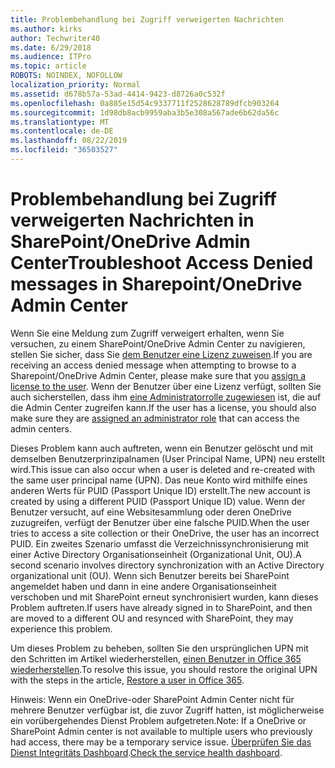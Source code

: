 ```yaml
---
title: Problembehandlung bei Zugriff verweigerten Nachrichten
ms.author: kirks
author: Techwriter40
ms.date: 6/29/2018
ms.audience: ITPro
ms.topic: article
ROBOTS: NOINDEX, NOFOLLOW
localization_priority: Normal
ms.assetid: d678b57a-53ad-4414-9423-d8726a0c532f
ms.openlocfilehash: 0a885e15d54c9337711f2528628789dfcb903264
ms.sourcegitcommit: 1d98db8acb9959aba3b5e308a567ade6b62da56c
ms.translationtype: MT
ms.contentlocale: de-DE
ms.lasthandoff: 08/22/2019
ms.locfileid: "36503527"
---
```

# <a name="troubleshoot-access-denied-messages-in-sharepointonedrive-admin-center"></a><span data-ttu-id="e8b9f-102">Problembehandlung bei Zugriff verweigerten Nachrichten in SharePoint/OneDrive Admin Center</span><span class="sxs-lookup"><span data-stu-id="e8b9f-102">Troubleshoot Access Denied messages in Sharepoint/OneDrive Admin Center</span></span>

<span data-ttu-id="e8b9f-103">Wenn Sie eine Meldung zum Zugriff verweigert erhalten, wenn Sie versuchen, zu einem SharePoint/OneDrive Admin Center zu navigieren, stellen Sie sicher, dass Sie [dem Benutzer eine Lizenz zuweisen](https://docs.microsoft.com/office365/admin/subscriptions-and-billing/assign-licenses-to-users?view=o365-worldwide&amp;tabs=One).</span><span class="sxs-lookup"><span data-stu-id="e8b9f-103">If you are receiving an access denied message when attempting to browse to a Sharepoint/OneDrive Admin Center, please make sure that you [assign a license to the user](https://docs.microsoft.com/office365/admin/subscriptions-and-billing/assign-licenses-to-users?view=o365-worldwide&amp;tabs=One).</span></span> <span data-ttu-id="e8b9f-104">Wenn der Benutzer über eine Lizenz verfügt, sollten Sie auch sicherstellen, dass ihm [eine Administratorrolle zugewiesen](https://docs.microsoft.com/office365/admin/add-users/about-admin-roles?view=o365-worldwide) ist, die auf die Admin Center zugreifen kann.</span><span class="sxs-lookup"><span data-stu-id="e8b9f-104">If the user has a license, you should also make sure they are [assigned an administrator role](https://docs.microsoft.com/office365/admin/add-users/about-admin-roles?view=o365-worldwide) that can access the admin centers.</span></span>

<span data-ttu-id="e8b9f-105">Dieses Problem kann auch auftreten, wenn ein Benutzer gelöscht und mit demselben Benutzerprinzipalnamen (User Principal Name, UPN) neu erstellt wird.</span><span class="sxs-lookup"><span data-stu-id="e8b9f-105">This issue can also occur when a user is deleted and re-created with the same user principal name (UPN).</span></span> <span data-ttu-id="e8b9f-106">Das neue Konto wird mithilfe eines anderen Werts für PUID (Passport Unique ID) erstellt.</span><span class="sxs-lookup"><span data-stu-id="e8b9f-106">The new account is created by using a different PUID (Passport Unique ID) value.</span></span> <span data-ttu-id="e8b9f-107">Wenn der Benutzer versucht, auf eine Websitesammlung oder deren OneDrive zuzugreifen, verfügt der Benutzer über eine falsche PUID.</span><span class="sxs-lookup"><span data-stu-id="e8b9f-107">When the user tries to access a site collection or their OneDrive, the user has an incorrect PUID.</span></span> <span data-ttu-id="e8b9f-108">Ein zweites Szenario umfasst die Verzeichnissynchronisierung mit einer Active Directory Organisationseinheit (Organizational Unit, OU).</span><span class="sxs-lookup"><span data-stu-id="e8b9f-108">A second scenario involves directory synchronization with an Active Directory organizational unit (OU).</span></span> <span data-ttu-id="e8b9f-109">Wenn sich Benutzer bereits bei SharePoint angemeldet haben und dann in eine andere Organisationseinheit verschoben und mit SharePoint erneut synchronisiert wurden, kann dieses Problem auftreten.</span><span class="sxs-lookup"><span data-stu-id="e8b9f-109">If users have already signed in to SharePoint, and then are moved to a different OU and resynced with SharePoint, they may experience this problem.</span></span>

<span data-ttu-id="e8b9f-110">Um dieses Problem zu beheben, sollten Sie den ursprünglichen UPN mit den Schritten im Artikel wiederherstellen, [einen Benutzer in Office 365 wiederherstellen](https://docs.microsoft.com/office365/admin/add-users/restore-user?view=o365-worldwide).</span><span class="sxs-lookup"><span data-stu-id="e8b9f-110">To resolve this issue, you should restore the original UPN with the steps in the article, [Restore a user in Office 365](https://docs.microsoft.com/office365/admin/add-users/restore-user?view=o365-worldwide).</span></span>

<span data-ttu-id="e8b9f-111">Hinweis: Wenn ein OneDrive-oder SharePoint Admin Center nicht für mehrere Benutzer verfügbar ist, die zuvor Zugriff hatten, ist möglicherweise ein vorübergehendes Dienst Problem aufgetreten.</span><span class="sxs-lookup"><span data-stu-id="e8b9f-111">Note: If a OneDrive or SharePoint Admin center is not available to multiple users who previously had access, there may be a temporary service issue.</span></span>  <span data-ttu-id="e8b9f-112">[Überprüfen Sie das Dienst Integritäts Dashboard](https://portal.office.com/adminportal/home#/servicehealth).</span><span class="sxs-lookup"><span data-stu-id="e8b9f-112">[Check the service health dashboard](https://portal.office.com/adminportal/home#/servicehealth).</span></span>


